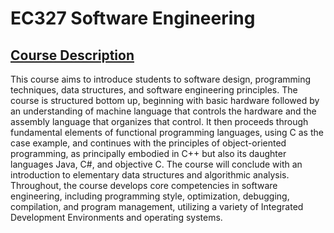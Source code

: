 # EC327 Software Engineering
## <ins>Course Description</ins>
This course aims to introduce students to software design, programming techniques, data structures, and software engineering principles. The course is 
structured bottom up, beginning with basic hardware followed by an understanding of machine language that controls the hardware and the assembly language 
that organizes that control. It then proceeds through fundamental elements of functional programming languages, using C as the case example, and continues 
with the principles of object-oriented programming, as principally embodied in C++ but also its daughter languages Java, C#, and objective C. The course 
will conclude with an introduction to elementary data structures and algorithmic analysis. Throughout, the course develops core competencies in software 
engineering, including programming style, optimization, debugging, compilation, and program management, utilizing a variety of Integrated Development 
Environments and operating systems.
